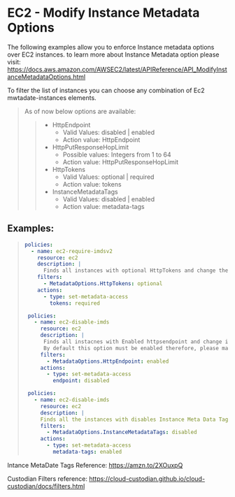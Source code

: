 # EC2 - Modify Instance Metadata Options

The following examples allow you to enforce Instance metadata options
over EC2 instances. to learn more about Instance Metadata option please
visit:
<https://docs.aws.amazon.com/AWSEC2/latest/APIReference/API_ModifyInstanceMetadataOptions.html>

To filter the list of instances you can choose any combination of Ec2
mwtadate-instances elements.

> As of now below options are available:
>
> > -   HttpEndpoint
> >     -   Valid Values: disabled \| enabled
> >     -   Action value: HttpEndpoint
> > -   HttpPutResponseHopLimit
> >     -   Possible values: Integers from 1 to 64
> >     -   Action value: HttpPutResponseHopLimit
> > -   HttpTokens
> >     -   Valid Values: optional \| required
> >     -   Action value: tokens
> > -   InstanceMetadataTags
> >     -   Valid Values: disabled \| enabled
> >     -   Action value: metadata-tags

## Examples:

> ``` yaml
> policies:
>   - name: ec2-require-imdsv2
>     resource: ec2
>     description: |
>       Finds all instances with optional HttpTokens and change the policy to Requied.
>     filters:
>       - MetadataOptions.HttpTokens: optional
>     actions:
>       - type: set-metadata-access
>         tokens: required
>
>  policies:
>    - name: ec2-disable-imds
>      resource: ec2
>      description: |
>       Finds all instacnes with Enabled httpsendpoint and change it to disabled.
>       By default this option must be enabled therefore, please make sure before disabling this option.
>      filters:
>        - MetadataOptions.HttpEndpoint: enabled
>      actions:
>        - type: set-metadata-access
>          endpoint: disabled 
>
>  policies:
>    - name: ec2-disable-imds
>      resource: ec2
>      description: |
>      Finds all the instances with disables Instance Meta Data Tags and enable them. 
>      filters:
>        - MetadataOptions.InstanceMetadataTags: disabled
>      actions:
>        - type: set-metadata-access
>          metadata-tags: enabled
> ```

Intance MetaDate Tags Reference: <https://amzn.to/2XOuxpQ>

Custodian Filters reference:
<https://cloud-custodian.github.io/cloud-custodian/docs/filters.html>
